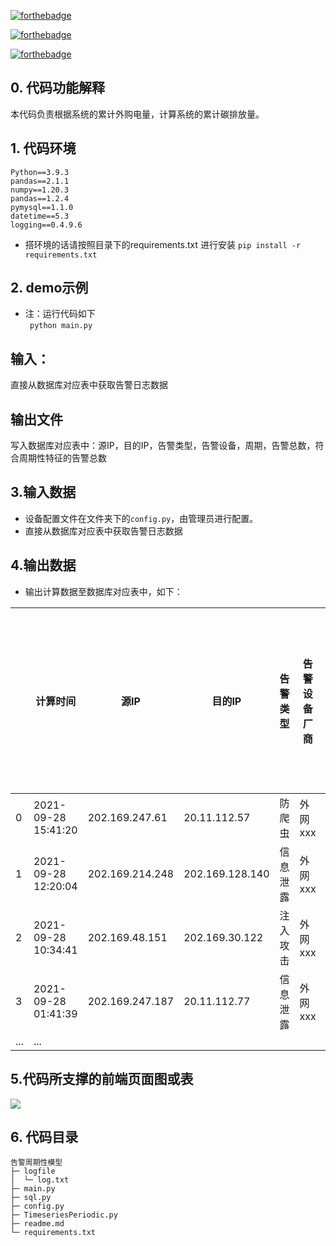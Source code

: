 
[![forthebadge](https://forthebadge.com/images/badges/made-with-python.svg)](https://forthebadge.com)


[![forthebadge](https://forthebadge.com/images/badges/built-with-love.svg)](https://forthebadge.com)

[![forthebadge](Img/powered-by-guo.svg)](https://github.com/gwyxjtu)

## **0. 代码功能解释**
本代码负责根据系统的累计外购电量，计算系统的累计碳排放量。

## **1. 代码环境**
 
```
Python==3.9.3
pandas==2.1.1
numpy==1.20.3
pandas==1.2.4
pymysql==1.1.0
datetime==5.3
logging==0.4.9.6
```

- 搭环境的话请按照目录下的requirements.txt 进行安装
```pip install -r requirements.txt```
## **2. demo示例**
- 注：运行代码如下   
``` python main.py```   

## 输入：
直接从数据库对应表中获取告警日志数据

## 输出文件
写入数据库对应表中：源IP，目的IP，告警类型，告警设备，周期，告警总数，符合周期性特征的告警总数



## **3.输入数据**

- 设备配置文件在文件夹下的`config.py`，由管理员进行配置。
- 直接从数据库对应表中获取告警日志数据

## **4.输出数据**

- 输出计算数据至数据库对应表中，如下：
  
|     | 计算时间     | 源IP | 目的IP          | 告警类型 | 告警设备厂商 | 告警周期 | 告警总数 | 符合周期性特征的告警总数 |
|-----|----------|-----|---------------|------|--------|------|------|--------------|
| 0   | 2021-09-28 15:41:20 |  202.169.247.61   | 20.11.112.57  | 防爬虫  | 外网xxx  | 1    | 135  | 52           |
| 1   | 2021-09-28 12:20:04 |  202.169.214.248   | 202.169.128.140 | 信息泄露 | 外网xxx  | 1    | 130  | 60           |
| 2   | 2021-09-28 10:34:41 | 202.169.48.151    | 202.169.30.122 | 注入攻击 | 外网xxx  | 600  | 100  | 65           |
| 3   | 2021-09-28 01:41:39 |  202.169.247.187   | 20.11.112.77  | 信息泄露 | 外网xxx  | 10   | 90   | 40           |
| ... | ...      |     |               |      |        |      |      |              |



## **5.代码所支撑的前端页面图或表**
![](告警周期性分析.png)

## **6. 代码目录**

```
告警周期性模型
├─ logfile
│  └─ log.txt
├─ main.py
├─ sql.py
├─ config.py
├─ TimeseriesPeriodic.py
├─ readme.md
└─ requirements.txt

```
